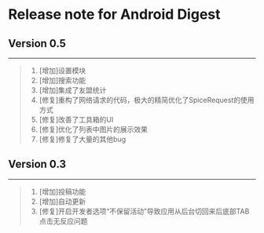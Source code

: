 # Release note for Android Digest

## Version 0.5
----------------
> 1. [增加]设置模块
> 2. [增加]搜索功能
> 3. [增加]集成了友盟统计
> 4. [修复]重构了网络请求的代码，极大的精简优化了SpiceRequest的使用方式
> 5. [修复]改善了工具箱的UI
> 6. [修复]优化了列表中图片的展示效果
> 7. [修复]修复了大量的其他bug

## Version 0.3
----------------
> 1. [增加]投稿功能
> 2. [增加]自动更新
> 3. [修复]开启开发者选项“不保留活动”导致应用从后台切回来后底部TAB点击无反应问题
